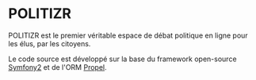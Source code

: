 POLITIZR
========

POLITIZR est le premier véritable espace de débat politique en ligne pour les élus, par les citoyens.

Le code source est développé sur la base du framework open-source [Symfony2][1] et de l'ORM [Propel][2].

[1]:  http://symfony.com/doc/2.3/book/installation.html
[2]:  http://propelorm.org/
